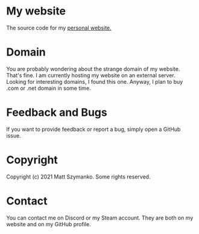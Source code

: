 # My website
The source code for my [personal website.](http://mattszymanko.cf/)

# Domain
You are probably wondering about the strange domain of my website. That's fine.
I am currently hosting my website on an external server. Looking for interesting domains, I found this one. Anyway, I plan to buy .com or .net domain in some time.

# Feedback and Bugs
If you want to provide feedback or report a bug, simply open a GitHub issue.

# Copyright
Copyright (c) 2021 Matt Szymanko. Some rights reserved.

# Contact
You can contact me on Discord or my Steam account. They are both on my website and on my GitHub profile.
